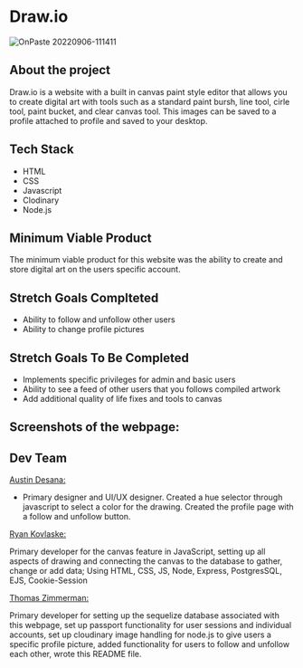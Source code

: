 # Draw.io

![OnPaste 20220906-111411](https://user-images.githubusercontent.com/107579894/188673022-8008bee9-9c69-4824-a09e-38577fe4f751.png)


## About the project

Draw.io is a website with a built in canvas paint style editor that allows you to create digital art with tools such as a standard paint bursh, line tool, cirle tool, paint bucket, and clear canvas tool. This images can be saved to a profile attached to profile and saved to your desktop.

## Tech Stack

* HTML
* CSS
* Javascript
* Clodinary
* Node.js

## Minimum Viable Product

The minimum viable product for this website was the ability to create and store digital art on the users specific account.

## Stretch Goals Complteted

* Ability to follow and unfollow other users
* Ability to change profile pictures

## Stretch Goals To Be Completed

* Implements specific privileges for admin and basic users
* Ability to see a feed of other users that you follows compiled artwork
* Add additional quality of life fixes and tools to canvas

## Screenshots of the webpage:

## Dev Team

[Austin Desana:](https://github.com/adesana)
- Primary designer and UI/UX designer. Created a hue selector through javascript to select a color for the drawing. Created the profile page with a follow and unfollow button.

[Ryan Kovlaske:](https://github.com/Rkovl)

Primary developer for the canvas feature in JavaScript, setting up all aspects of drawing and connecting the canvas to the database to gather, change or add data; Using HTML, CSS, JS, Node, Express, PostgresSQL, EJS, Cookie-Session

[Thomas Zimmerman:](https://github.com/clintwestwords)

Primary developer for setting up the sequelize database associated with this webpage, set up passport functionality for user sessions and individual accounts, set up cloudinary image handling for node.js to give users a specific profile picture, added functionality for users to follow and unfollow each other, wrote this README file.
